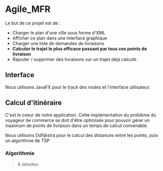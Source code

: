 # Agile_MFR

Le but de ce projet est de : 
* Charger le plan d'une ville sous forme d'XML
* Afficher ce plan dans une interface graphique
* Charger une liste de demandes de livraisons
* **Calculer le trajet le plus efficace passant par tous ces points de livraison**
* Rajouter / supprimer des livraisons sur un trajet déjà calculé.

## Interface 
Nous utilisons JavaFX pour le tracé des routes et l'interface utilisateur.

## Calcul d'itinéraire
C'est le coeur de notre application. Cette implémentation du problème du voyageur de commerce se doit d'être optimisée pour pouvoir gérer un maximum de points de livraison dans un temps de calcul convenable.

Nous utilisons Ddfijkstra pour le calcul des distances entre les points, puis un algorithme de TSP

### Algorithmie
> À détailler.
